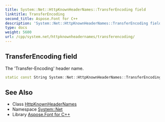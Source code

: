 ```yaml
---
title: System::Net::HttpKnownHeaderNames::TransferEncoding field
linktitle: TransferEncoding
second_title: Aspose.Font for C++
description: 'System::Net::HttpKnownHeaderNames::TransferEncoding field. The ''Transfer-Encoding'' header name in C++.'
type: docs
weight: 5600
url: /cpp/system.net/httpknownheadernames/transferencoding/
---
```

## TransferEncoding field


The 'Transfer-Encoding' header name.

```cpp
static const String System::Net::HttpKnownHeaderNames::TransferEncoding
```

## See Also

* Class [HttpKnownHeaderNames](../)
* Namespace [System::Net](../../)
* Library [Aspose.Font for C++](../../../)
